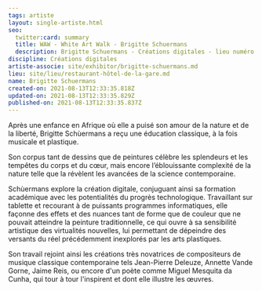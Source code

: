 ```yaml
---
tags: artiste
layout: single-artiste.html
seo:
  twitter:card: summary
  title: WAW - White Art Walk - Brigitte Schuermans
  description: Brigitte Schuermans - Créations digitales - lieu numéro 13
discipline: Créations digitales
artiste-associe: site/exhibitor/brigitte-schuermans.md
lieu: site/lieu/restaurant-hôtel-de-la-gare.md
name: Brigitte Schuermans
created-on: 2021-08-13T12:33:35.818Z
updated-on: 2021-08-13T12:33:35.829Z
published-on: 2021-08-13T12:33:35.837Z
---
```

<!--StartFragment-->

Après une enfance en Afrique où elle a puisé son amour de la nature et de la liberté, Brigitte Schùermans a reçu une éducation classique, à la fois musicale et plastique.



Son corpus tant de dessins que de peintures célèbre les splendeurs et les tempêtes du corps et du cœur, mais encore l’éblouissante complexité de la nature telle que la révèlent les avancées de la science contemporaine.  



Schùermans explore la création digitale, conjuguant ainsi sa formation académique avec les potentialités du progrès technologique. Travaillant sur tablette et recourant à de puissants programmes informatiques, elle façonne des effets et des nuances tant de forme que de couleur que ne pouvait atteindre la peinture traditionnelle, ce qui ouvre à sa sensibilité artistique des virtualités nouvelles, lui permettant de dépeindre des versants du réel précédemment inexplorés par les arts plastiques. 



Son travail rejoint ainsi les créations très novatrices de compositeurs de musique classique contemporaine tels Jean-Pierre Deleuze, Annette Vande Gorne, Jaime Reis, ou encore d'un poète comme Miguel Mesquita da Cunha, qui tour à tour l'inspirent et dont elle illustre les œuvres.  



<!--EndFragment-->